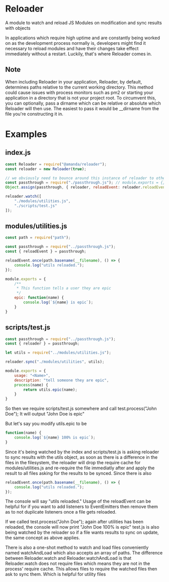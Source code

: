 # Reloader
A module to watch and reload JS Modules on modification and sync results with objects

In applications which require high uptime and are constantly being worked on as the development process normally is, developers might find it necessary to reload modules and have their changes take effect immediately without a restart. Luckily, that's where Reloader comes in.

## Note
When including Reloader in your application, Reloader, by default, determines paths relative to the current working directory. This method could cause issues with process monitors such as pm2 or starting your application in a directory that is not your project root. To circumvent this, you can optionally, pass a dirname which can be relative or absolute which Reloader will then use. The easiest to pass it would be __dirname from the file you're constructing it in.

# Examples

## index.js
```js
const Reloader = require("@amanda/reloader");
const reloader = new Reloader(true);

// we obviously need to bounce around this instance of reloader to other files
const passthrough = require("./passthrough.js"); // module.exports = {};
Object.assign(passthrough, { reloader, reloadEvent: reloader.reloadEvent });

reloader.watch([
	"./modules/utilities.js",
	"./scripts/test.js"
]);
```

## modules/utilities.js
```js
const path = require("path");

const passthrough = require("../passthrough.js");
const { reloadEvent } = passthrough;

reloadEvent.once(path.basename(__filename), () => {
	console.log("utils reloaded.");
});

module.exports = {
	/**
	 * This function tells a user they are epic
	 */
	epic: function(name) {
		console.log(`${name} is epic`);
	}
}
```

## scripts/test.js
```js
const passthrough = require("../passthrough.js");
const { reloader } = passthrough;

let utils = require("../modules/utilities.js");

reloader.sync("./modules/utilities", utils);

module.exports = {
	usage: "<Name>",
	description: "tell someone they are epic",
	process(name) {
		return utils.epic(name);
	}
}
```

So then we require scripts/test.js somewhere and call test.process("John Doe");
It will output "John Doe is epic"

But let's say you modify utils.epic to be
```js
function(name) {
	console.log(`${name} 100% is epic`);
}
```

Since it's being watched by the index and scripts/test.js is asking reloader to sync results with the utils object, as soon as there is a difference in the files in the filesystem, the reloader will drop the require cache for modules/utilities.js and re-require the file immediatly after and apply the result to all files asking for the results to be synced.
Since there is also
```js
reloadEvent.once(path.basename(__filename), () => {
	console.log("utils reloaded.");
});
```
The console will say "utils reloaded."
Usage of the reloadEvent can be helpful for if you want to add listeners to EventEmitters then remove them as to not duplicate listeners once a file gets reloaded.

If we called test.process("John Doe"); again after utilities has been reloaded, the console will now print "John Doe 100% is epic"
test.js is also being watched by the reloader so if a file wants results to sync on update, the same concept as above applies.


There is also a one-shot method to watch and load files conveniently named watchAndLoad
which also accepts an array of paths. The difference between Reloader.watch and Reloader.watchAndLoad is that Reloader.watch does not require files which means they are not in the process' require cache. This allows files to require the watched files then ask to sync them. Which is helpful for utility files
